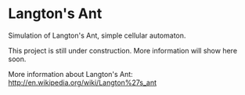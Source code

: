 # Langton's Ant

Simulation of Langton's Ant, simple cellular automaton.

This project is still under construction. More information will show here soon.

More information about Langton's Ant: http://en.wikipedia.org/wiki/Langton%27s_ant
